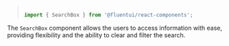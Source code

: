 <!-- Don't allow prettier to collapse code block into single line -->
<!-- prettier-ignore -->
> ```jsx
>
> import { SearchBox } from '@fluentui/react-components';
>
> ```

The `SearchBox` component allows the users to access information with ease, providing flexibility and the ability to clear and filter the search.
